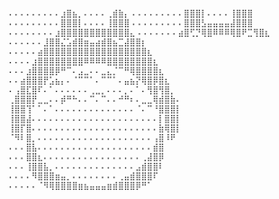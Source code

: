 ⠄⠄⠄⠄⠄⠄⠄⠄⠄⣰⣿⣦⡀⠄⠄⠄⠄⢀⣾⣷⡄
⠄⠄⠄⠄⠄⠄⠄⠄⠄⣿⣿⣿⡇⠄⠄⠄⠄⢸⣿⣿⣿
⠄⠄⠄⠄⠄⠄⠄⠄⠄⣿⣿⣿⡇⠄⠄⠄⠄⢸⣿⣿⣿
⠄⠄⠄⠄⠄⠄⠄⠄⠄⣿⣿⣿⣣⣤⣤⣤⣤⣼⣿⣿⣿
⠄⠄⠄⠄⠄⠄⠄⠄⣰⣿⣿⣿⣿⣿⣿⣿⣿⣿⣿⣿⣿⣄
⠄⠄⠄⠄⠄⠄⠄⣴⣿⢋⡙⢿⣿⠿⠿⠿⢿⣿⠟⣉⢻⣿⣆
⠄⠄⠄⠄⠄⠄⣸⣿⣿⣌⣡⣾⣿⣶⣤⣴⣾⣿⣦⣉⣼⣿⣿⡆
⠄⠄⠄⠄⠄⣴⣿⣿⣿⣿⣿⣿⣿⣿⣿⣿⣿⣿⣿⣿⣿⣿⣿⣿⣆
⠄⠄⠄⠄⣰⣿⣿⣿⣿⣿⣿⣿⣿⠿⠿⠿⠿⣿⣿⣿⣿⣿⣿⣿⣿⣆
⠄⠄⠄⣰⣿⣿⣿⣿⡿⠛⠉⠄⣠⣀⠄⠄⣀⣄⡈⠉⠛⢿⣿⣿⣿⣿⣆
⠄⠄⣴⣿⣿⣿⡟⣡⣦⡄⠄⠈⠉⠉⠁⠄⠉⠉⠁⠄⣤⣦⡝⢿⣿⡿⣿⣆
⠄⢠⣿⣏⣿⠏⠄⠁⠄⠄⠄⠄⠄⠄⢀⣀⡀⠄⠄⠄⡀⠄⠁⠄⢻⣿⢻⣿⡀
⢀⣿⣿⣿⡟⣀⣀⠄⠄⡾⠛⠓⠄⠄⠉⠄⠉⠄⠄⠚⠛⠆⠄⣀⣀⢿⣾⣿⣷⠄
⢸⣿⣿⢹⠁⠁⠄⠁⠄⠄⠄⠄⠄⠄⠄⠄⠄⠄⠄⠄⠄⠄⠈⠄⠉⠘⣿⣿⣿⡇
⢸⣿⣿⣼⠄⠄⠄⠄⠄⠄⠄⠄⠄⠄⠄⠄⠄⠄⠄⠄⠄⠄⠄⠄⠄⠄⡇⣿⣿⡇
⢸⣿⡏⣿⠄⠄⠄⠄⠄⠄⠄⠄⠄⠄⠄⠄⠄⠄⠄⠄⠄⠄⠄⠄⠄⠄⣷⢿⣿⡇
⠈⠻⠇⣿⡀⠄⠄⠄⠄⠄⠄⠄⠄⠄⠄⠄⠄⠄⠄⠄⠄⠄⠄⠄⠄⢠⣿⠸⠟
⠄⠄⠄⣿⣧⠄⠄⠄⠄⠄⠄⠄⠄⠄⠄⠄⠄⠄⠄⠄⠄⠄⠄⠄⠄⣾⣿
⠄⠄⠄⣿⣿⣆⠄⠄⠄⠄⠄⠄⠄⠄⠄⠄⠄⠄⠄⠄⠄⠄⠄⢀⣼⣿⡿
⠄⠄⠄⢸⣿⣿⣧⡀⠄⠄⠄⠄⠄⠄⠄⠄⠄⠄⠄⠄⠄⠄⣠⣾⣿⣿⠇
⠄⠄⠄⠄⠻⣿⣿⣿⣶⣤⡀⠄⠄⠄⠄⠄⠄⠄⠄⢀⣤⣾⣿⣿⣿⠏
⠄⠄⠄⠄⠄⠈⠻⢿⣿⣿⣿⣿⣶⣦⣤⣤⣤⣶⣾⣿⣿⣿⡿⠛⠁
